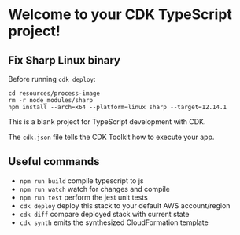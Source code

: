 # Welcome to your CDK TypeScript project!

## Fix Sharp Linux binary

Before running `cdk deploy`:

```shell script
cd resources/process-image
rm -r node_modules/sharp
npm install --arch=x64 --platform=linux sharp --target=12.14.1
```

This is a blank project for TypeScript development with CDK.

The `cdk.json` file tells the CDK Toolkit how to execute your app.

## Useful commands

 * `npm run build`   compile typescript to js
 * `npm run watch`   watch for changes and compile
 * `npm run test`    perform the jest unit tests
 * `cdk deploy`      deploy this stack to your default AWS account/region
 * `cdk diff`        compare deployed stack with current state
 * `cdk synth`       emits the synthesized CloudFormation template
